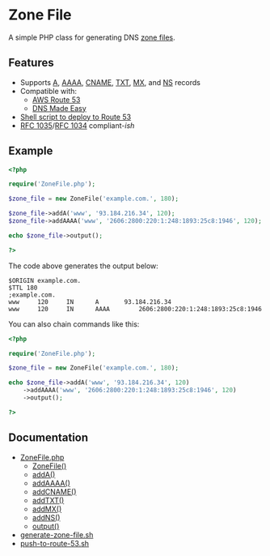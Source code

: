 # Zone File

A simple PHP class for generating DNS [zone files](https://en.wikipedia.org/wiki/Zone_file).

## Features

- Supports [A](/docs/ZoneFile.php.md#adda-method), [AAAA](/docs/ZoneFile.php.md#addaaaa-method), [CNAME](/docs/ZoneFile.php.md#addcname-method), [TXT](/docs/ZoneFile.php.md#addtxt-method), [MX](/docs/ZoneFile.php.md#addmx-method), and [NS](/docs/ZoneFile.php.md#addns-method) records
- Compatible with:
	- [AWS Route 53](https://aws.amazon.com/route53/)
	- [DNS Made Easy](https://dnsmadeeasy.com/)
- [Shell script to deploy to Route 53](/docs/push-to-route-53.sh.md)
- [RFC 1035](https://tools.ietf.org/html/rfc1035)/[RFC 1034](https://tools.ietf.org/html/rfc1034) compliant-*ish*

## Example

```php
<?php

require('ZoneFile.php');

$zone_file = new ZoneFile('example.com.', 180);

$zone_file->addA('www', '93.184.216.34', 120);
$zone_file->addAAAA('www', '2606:2800:220:1:248:1893:25c8:1946', 120);

echo $zone_file->output();

?>
```

The code above generates the output below:

```text
$ORIGIN example.com.
$TTL 180
;example.com.
www		120		IN		A		93.184.216.34
www		120		IN		AAAA		2606:2800:220:1:248:1893:25c8:1946
```

You can also chain commands like this:

```php
<?php

require('ZoneFile.php');

$zone_file = new ZoneFile('example.com.', 180);

echo $zone_file->addA('www', '93.184.216.34', 120)
	->addAAAA('www', '2606:2800:220:1:248:1893:25c8:1946', 120)
	->output();

?>
```

## Documentation

- [ZoneFile.php](/docs/ZoneFile.php.md)
	- [ZoneFile()](/docs/ZoneFile.php.md#zonefile-class)
	- [addA()](/docs/ZoneFile.php.md#adda-method)
	- [addAAAA()](/docs/ZoneFile.php.md#addaaaa-method)
	- [addCNAME()](/docs/ZoneFile.php.md#addcname-method)
	- [addTXT()](/docs/ZoneFile.php.md#addtxt-method)
	- [addMX()](/docs/ZoneFile.php.md#addmx-method)
	- [addNS()](/docs/ZoneFile.php.md#addns-method)
	- [output()](/docs/ZoneFile.php.md#output-method)
- [generate-zone-file.sh](/docs/generate-zone-file.sh.md)
- [push-to-route-53.sh](/docs/push-to-route-53.sh.md)